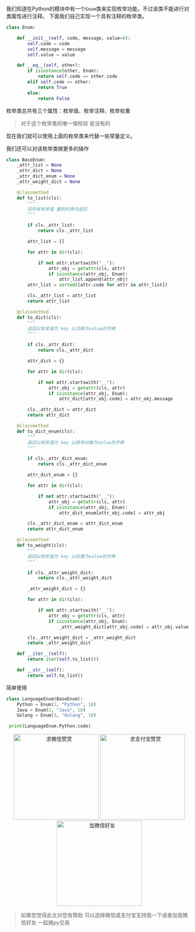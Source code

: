 我们知道在Python的模块中有一个`Enum`类来实现枚举功能，不过该类不能进行对类属性进行注释。
下面我们自己实现一个具有注释的枚举类。

```python
class Enum:

    def __init__(self, code, message, value=0):
        self.code = code
        self.message = message
        self.value = value

    def __eq__(self, other):
        if isinstance(other, Enum):
            return self.code == other.code
        elif self.code == other:
            return True
        else:
            return False
```
枚举类总共有三个属性：枚举值、枚举注释、枚举权重
> 对于这个枚举类的唯一值校验 是没有的

现在我们就可以使用上面的枚举类来代替一些常量定义。

我们还可以对该枚举类做更多的操作
```python
class BaseEnum:
    _attr_list = None
    _attr_dict = None
    _attr_dict_enum = None
    _attr_weight_dict = None

    @classmethod
    def to_list(cls):
        """
        将所有枚举值 塞到列表内返回
        """

        if cls._attr_list:
            return cls._attr_list

        attr_list = []

        for attr in dir(cls):

            if not attr.startswith("__"):
                attr_obj = getattr(cls, attr)
                if isinstance(attr_obj, Enum):
                    attr_list.append(attr_obj)
        attr_list = sorted([attr.code for attr in attr_list])

        cls._attr_list = attr_list
        return attr_list

    @classmethod
    def to_dict(cls):
        """
        返回以枚举值为 key 以注释为value的字典
        """

        if cls._attr_dict:
            return cls._attr_dict

        attr_dict = {}

        for attr in dir(cls):

            if not attr.startswith("__"):
                attr_obj = getattr(cls, attr)
                if isinstance(attr_obj, Enum):
                    attr_dict[attr_obj.code] = attr_obj.message

        cls._attr_dict = attr_dict
        return attr_dict

    @classmethod
    def to_dict_enum(cls):
        """
        返回以枚举值为 key 以枚举对象为value的字典
        """

        if cls._attr_dict_enum:
            return cls._attr_dict_enum

        attr_dict_enum = {}

        for attr in dir(cls):

            if not attr.startswith("__"):
                attr_obj = getattr(cls, attr)
                if isinstance(attr_obj, Enum):
                    attr_dict_enum[attr_obj.code] = attr_obj

        cls._attr_dict_enum = attr_dict_enum
        return attr_dict_enum

    @classmethod
    def to_weight(cls):
        """
        返回以枚举值为 key 以权重为value的字典
        """

        if cls._attr_weight_dict:
            return cls._attr_weight_dict

        _attr_weight_dict = {}

        for attr in dir(cls):

            if not attr.startswith("__"):
                attr_obj = getattr(cls, attr)
                if isinstance(attr_obj, Enum):
                    _attr_weight_dict[attr_obj.code] = attr_obj.value

        cls._attr_weight_dict = _attr_weight_dict
        return _attr_weight_dict

    def __iter__(self):
        return iter(self.to_list())

    def __str__(self):
        return self.to_list()

```

简单使用
```python
class LanguageEnum(BaseEnum):
    Python = Enum(1, "Python", 10)
    Java = Enum(2, "Java", 10)
    Golang = Enum(3, "Golang", 10)

 print(LanguageEnum.Python.code)
```


<div  style="text-align: center;">    
<img src="https://s1.ax1x.com/2020/06/25/NwjAbj.jpg" alt="求微信赞赏" border="0"  width="230" height="230" />
<img src="https://s1.ax1x.com/2020/06/25/NwjvyF.jpg" alt="求支付宝赞赏" border="0"  width="230" height="230"/>
<img src="https://s1.ax1x.com/2020/06/25/Nwv8l8.jpg" alt="加微信好友" border="0" width="230" height="230"/>
</div>

> 如果您觉得此文对您有帮助 可以选择微信或支付宝支持我一下或者加我微信好友 一起搞py交易
